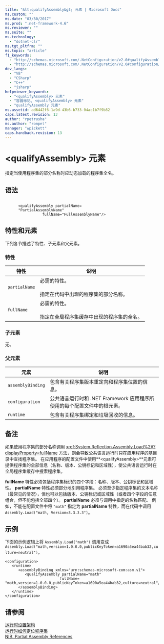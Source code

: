 ```yaml
---
title: "&lt;qualifyAssembly&gt; 元素 | Microsoft Docs"
ms.custom: ""
ms.date: "03/30/2017"
ms.prod: ".net-framework-4.6"
ms.reviewer: ""
ms.suite: ""
ms.technology: 
  - "dotnet-clr"
ms.tgt_pltfrm: ""
ms.topic: "article"
f1_keywords: 
  - "http://schemas.microsoft.com/.NetConfiguration/v2.0#qualifyAssembly"
  - "http://schemas.microsoft.com/.NetConfiguration/v2.0#configuration/runtime/assemblyBinding/qualifyAssembly"
dev_langs: 
  - "VB"
  - "CSharp"
  - "C++"
  - "jsharp"
helpviewer_keywords: 
  - "<qualifyAssembly> 元素"
  - "容器标记, <qualifyAssembly> 元素"
  - "qualifyAssembly 元素"
ms.assetid: ad6442f6-1a9d-43b6-b733-04ac1b7f9b82
caps.latest.revision: 13
author: "rpetrusha"
ms.author: "ronpet"
manager: "wpickett"
caps.handback.revision: 13
---
```

# &lt;qualifyAssembly&gt; 元素
指定当使用程序集的部分名称时应动态加载的程序集全名。  
  
## 语法  
  
```  
  
      <qualifyAssembly partialName=  
      "PartialAssemblyName"  
                 fullName="FullAssemblyName"/>  
```  
  
## 特性和元素  
 下列各节描述了特性、子元素和父元素。  
  
### 特性  
  
|特性|说明|  
|--------|--------|  
|`partialName`|必需的特性。<br /><br /> 指定在代码中出现的程序集的部分名称。|  
|`fullName`|必需的特性。<br /><br /> 指定在全局程序集缓存中出现的程序集的全名。|  
  
### 子元素  
 无。  
  
### 父元素  
  
|元素|说明|  
|--------|--------|  
|`assemblyBinding`|包含有关程序集版本重定向和程序集位置的信息。|  
|`configuration`|公共语言运行时和 .NET Framework 应用程序所使用的每个配置文件中的根元素。|  
|`runtime`|包含有关程序集绑定和垃圾回收的信息。|  
  
## 备注  
 如果使用程序集的部分名称调用 <xref:System.Reflection.Assembly.Load%2A?displayProperty=fullName> 方法，则会导致公共语言运行时只在应用程序的基目录中查找程序集。  在应用程序的配置文件中使用**\<qualifyAssembly\>**元素可提供程序集的全部信息（名称、版本、公钥标记和区域性），使公共语言运行时在全局程序集缓存中搜索程序集。  
  
 **fullName** 特性必须包括程序集标识的四个字段：名称、版本、公钥标记和区域性。  **partialName** 特性必须部分地引用程序集。  必须至少指定程序集的文本名称（最常见的情况），但也可以包括版本、公钥标记或区域性（或者四个字段的任意组合，但不能包括全部四个）。  **partialName** 必须与调用中指定的名称匹配。  例如，不能在配置文件中将 `"math"` 指定为 **partialName** 特性，而在代码中调用 `Assembly.Load("math, Version=3.3.3.3")`。  
  
## 示例  
 下面的示例逻辑上将 `Assembly.Load("math")`  调用变成 `Assembly.Load("math,version=1.0.0.0,publicKeyToken=a1690a5ea44bab32,culture=neutral")`。  
  
```  
<configuration>  
   <runtime>  
      <assemblyBinding xmlns="urn:schemas-microsoft-com:asm.v1">  
         <qualifyAssembly partialName="math"   
                         fullName=  
"math,version=1.0.0.0,publicKeyToken=a1690a5ea44bab32,culture=neutral"/>  
      </assemblyBinding>  
   </runtime>  
</configuration>  
```  
  
## 请参阅  
 [运行时设置架构](../../../../../docs/framework/configure-apps/file-schema/runtime/index.md)   
 [运行时如何定位程序集](../../../../../docs/framework/deployment/how-the-runtime-locates-assemblies.md)   
 [NIB: Partial Assembly References](http://msdn.microsoft.com/zh-cn/ec90f07a-398c-4306-9401-0fc5ff9cb59f)